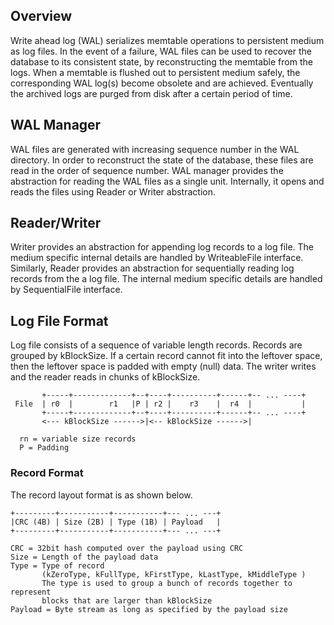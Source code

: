 ## Overview

Write ahead log (WAL) serializes memtable operations to persistent medium as log files. In the event of a failure, WAL files can be used to recover the database to its consistent state, by reconstructing the memtable from the logs. When a memtable is flushed out to persistent medium safely, the corresponding WAL log(s) become obsolete and are achieved. Eventually the archived logs are purged from disk after a certain period of time.

## WAL Manager

WAL files are generated with increasing sequence number in the WAL directory. In order to reconstruct the state of the database, these files are read in the order of sequence number. WAL manager provides the abstraction for reading the WAL files as a single unit. Internally, it opens and reads the files using Reader or Writer abstraction.

## Reader/Writer

Writer provides an abstraction for appending log records to a log file. The medium specific internal details are handled by WriteableFile interface. Similarly, Reader provides an abstraction for sequentially reading log records from the a log file. The internal medium specific details are handled by SequentialFile interface.

## Log File Format

Log file consists of a sequence of variable length records. Records are grouped by kBlockSize. If a certain record cannot fit into the leftover space, then the leftover space is padded with empty (null) data. The writer writes and the reader reads in chunks of kBlockSize.

```
       +-----+-------------+--+----+----------+------+-- ... ----+
 File  | r0  |        r1   |P | r2 |    r3    |  r4  |           |
       +-----+-------------+--+----+----------+------+-- ... ----+
       <--- kBlockSize ------>|<-- kBlockSize ------>|

  rn = variable size records
  P = Padding
```

### Record Format

The record layout format is as shown below.

```
+---------+-----------+-----------+--- ... ---+
|CRC (4B) | Size (2B) | Type (1B) | Payload   |
+---------+-----------+-----------+--- ... ---+

CRC = 32bit hash computed over the payload using CRC
Size = Length of the payload data
Type = Type of record
       (kZeroType, kFullType, kFirstType, kLastType, kMiddleType )
       The type is used to group a bunch of records together to represent
       blocks that are larger than kBlockSize
Payload = Byte stream as long as specified by the payload size
```